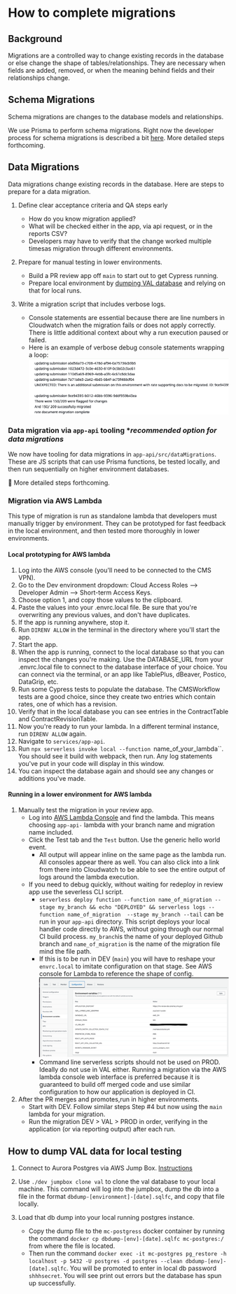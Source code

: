 # How to complete migrations

## Background

Migrations are a controlled way to change existing records in the database or else change the shape of tables/relationships. They are necessary when fields are added, removed, or when the meaning behind fields and their relationships change.

## Schema Migrations

Schema migrations are changes to the database models and relationships.

We use Prisma to perform schema migrations. Right now the developer process for schema migrations is described a bit [here](../../README.md#updating-the-database). More detailed steps forthcoming.

## Data Migrations

Data migrations change existing records in the database. Here are steps to prepare for a data migration.

1. Define clear acceptance criteria and QA steps early
    - How do you know migration applied?
    - What will be checked either in the app, via api request, or in the reports CSV?
    - Developers may have to verify that the change worked multiple timesas migration through different environments.

1. Prepare for manual testing in lower environments.
    - Build a PR review app off `main` to start out to get Cypress running.
    - Prepare local environment by [dumping VAL database](#how-to-dump-val-data-for-local-testing) and relying on that for local runs.

1. Write a migration script that includes verbose logs.
    - Console statements are essential because there are line numbers in Cloudwatch when the migration fails or does not apply correctly. There is little additional context about why a run execution paused or failed.
    - Here is an example of verbose debug console statements wrapping a loop:
      ![debug consoles in data migration script](../../.images/verbose-logs-example.png)

### Data migration via `app-api` tooling **recommended option for data migrations*

We now have tooling for data migrations in `app-api/src/dataMigrations`. These are JS scripts that can use Prisma functions, be tested locally, and then run sequentially on higher environment databases.

🚩 More detailed steps forthcoming.

### Migration via AWS Lambda
This type of migration is run as standalone lambda that developers must manually trigger by environment. They can be prototyped for fast feedback in the local environment, and then tested more thoroughly in lower environments.

#### Local prototyping for AWS lambda

1. Log into the AWS console (you'll need to be connected to the CMS VPN).
1. Go to the Dev environment dropdown: Cloud Access Roles --> Developer Admin --> Short-term Access Keys.
1. Choose option 1, and copy those values to the clipboard.
1. Paste the values into your .envrc.local file. Be sure that you're overwriting any previous values, and don't have duplicates.
1. If the app is running anywhere, stop it.
1. Run `DIRENV ALLOW` in the terminal in the directory where you'll start the app.
1. Start the app.
1. When the app is running, connect to the local database so that you can inspect the changes you're making. Use the DATABASE_URL from your .envrc.local file to connect to the database interface of your choice. You can connect via the terminal, or an app like TablePlus, dBeaver, Postico, DataGrip, etc.
1. Run some Cypress tests to populate the database. The CMSWorkflow tests are a good choice, since they create two entries which contain rates, one of which has a revision.
1. Verify that in the local database you can see entries in the ContractTable and ContractRevisionTable.
1. Now you're ready to run your lambda. In a different terminal instance, run `DIRENV ALLOW` again.
1. Navigate to `services/app-api`.
1. Run `npx serverless invoke local --function `name_of_your_lambda``. You should see it build with webpack, then run. Any log statements you've put in your code will display in this window.
1. You can inspect the database again and should see any changes or additions you've made.

#### Running in a lower environment for AWS lambda

1. Manually test the migration in your review app.
    - Log into [AWS Lambda Console](https://console.aws.amazon.com/lambda/home) and find the lambda. This means choosing `app-api-` lambda with your branch name and migration name included.
    - Click the Test tab and the `Test` button. Use the generic hello world event.
        - All output will appear inline on the same page as the lambda run. All consoles appear there as well. You can also click into a link from there into Cloudwatch to be able to see the entire output of logs around the lambda execution.
    - If you need to debug quickly, without waiting for redeploy in review app use the severless CLI script.
        - `serverless deploy function --function name_of_migration --stage my_branch && echo "DEPLOYED" && serverless logs --function name_of_migration  --stage my_branch --tail` can be run in your `app-api` directory. This script deploys your local handler code directly to AWS, without going through our normal CI build process. `my_branch`is the name of your deployed Github branch and `name_of_migration` is the name of the migration file mind the file path.
        - If this is to be run in DEV (`main`) you will have to reshape your `envrc.local` to imitate configuration on that stage. See AWS console for Lambda to reference the shape of config.
          ![lambda configuration panel in aws](../../.images/aws-console-lambda-config.png)
        - Command line serverless scripts should not be used on PROD. Ideally do not use in VAL either. Running a migration via the AWS lambda console web interface is preferred because it is guaranteed to build off merged code and use similar configuration to how our application is deployed in CI.
1. After the PR merges and promotes,run in higher environments.
    - Start with DEV. Follow similar steps Step #4 but now using the `main` lambda for your migration.
    - Run the migration DEV > VAL > PROD in order, verifying in the application (or via reporting output) after each run.

## How to dump VAL data for local testing

1. Connect to Aurora Postgres via AWS Jump Box. [Instructions](../../services/postgres/README.md#access-to-aurora-postgres-via-aws-jump-box)

2. Use `./dev jumpbox clone val` to clone the val database to your local machine. This command will log into the jumpbox, dump the db into a file in the format `dbdump-[environment]-[date].sqlfc`, and copy that file locally.

2. Load that db dump into your local running postgres instance.
    - Copy the dump file to the `mc-postgress` docker container by running the command `docker cp dbdump-[env]-[date].sqlfc mc-postgres:/` from where the file is located.
    - Then run the command `docker exec -it mc-postgres pg_restore -h localhost -p 5432 -U postgres -d postgres --clean dbdump-[env]-[date].sqlfc`. You will be promoted to enter in local db password `shhhsecret`. You will see print out errors but the database has spun up successfully.
